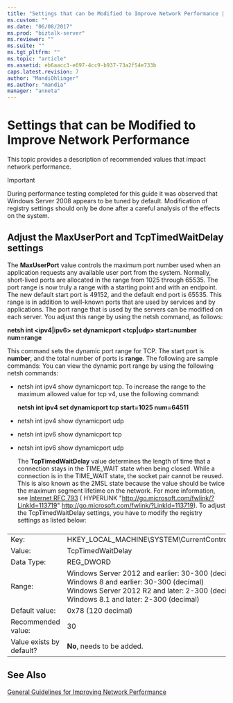 ```yaml
---
title: "Settings that can be Modified to Improve Network Performance | Microsoft Docs"
ms.custom: ""
ms.date: "06/08/2017"
ms.prod: "biztalk-server"
ms.reviewer: ""
ms.suite: ""
ms.tgt_pltfrm: ""
ms.topic: "article"
ms.assetid: eb6aacc3-e697-4cc9-b937-73a2f54e733b
caps.latest.revision: 7
author: "MandiOhlinger"
ms.author: "mandia"
manager: "anneta"
---
```

# Settings that can be Modified to Improve Network Performance
This topic provides a description of recommended values   that impact network performance.  
  
> [!IMPORTANT]  
>  During performance testing completed for this guide it was observed that Windows Server 2008 appears to be tuned by default. Modification of  registry settings should only be done after a careful analysis of the effects on the system.  
  
## Adjust the MaxUserPort and TcpTimedWaitDelay settings  
 The **MaxUserPort** value controls the maximum port number used when an application requests any available user port from the system. Normally, short-lived ports are allocated in the range from 1025 through 65535. The port range is now truly a range with a starting point and with an endpoint. The new default start port is 49152, and the default end port is 65535. This range is in addition to well-known ports that are used by services and by applications. The port range that is used by the servers can be modified on each server. You adjust this range by using the netsh command, as follows:  
  
 **netsh int \<ipv4&#124;ipv6\> set dynamicport \<tcp&#124;udp\> start=number num=range**  
  
 This command sets the dynamic port range for TCP. The start port is **number**, and the total number of ports is **range**. The following are sample commands: You can view the dynamic port range by using the following netsh commands:  
  
- netsh int ipv4 show dynamicport tcp. To increase the range to the maximum allowed value for tcp v4, use the following command:  
  
   **netsh int ipv4 set dynamicport tcp start=1025 num=64511**  
  
- netsh int ipv4 show dynamicport udp  
  
- netsh int ipv6 show dynamicport tcp  
  
- netsh int ipv6 show dynamicport udp  
  
  The **TcpTimedWaitDelay** value determines the length of time that a connection stays in the TIME_WAIT state when being closed. While a connection is in the TIME_WAIT state, the socket pair cannot be reused. This is also known as the 2MSL state because the value should be twice the maximum segment lifetime on the network. For more information, see [Internet RFC 793](http://go.microsoft.com/fwlink/?LinkId=113719) ( HYPERLINK "<http://go.microsoft.com/fwlink/?LinkId=113719>" <http://go.microsoft.com/fwlink/?LinkId=113719>). To adjust the TcpTimedWaitDelay settings, you have to modify the registry settings as listed below:  
  
###  
  
|||  
|-|-|  
|Key:|HKEY_LOCAL_MACHINE\SYSTEM\CurrentControlSet\Services\Tcpip\Parameters|  
|Value:|TcpTimedWaitDelay|  
|Data Type:|REG_DWORD|  
|Range:|Windows Server 2012 and earlier: 30-300 (decimal) <br>Windows 8 and earlier: 30-300 (decimal) <br>Windows Server 2012 R2 and later: 2-300 (decimal) <br>Windows 8.1 and later: 2-300 (decimal)|  
|Default value:|0x78 (120 decimal)|  
|Recommended value:|30|  
|Value exists by default?|**No**, needs to be added.|  
  
## See Also  
 [General Guidelines for Improving Network Performance](../technical-guides/general-guidelines-for-improving-network-performance.md)
